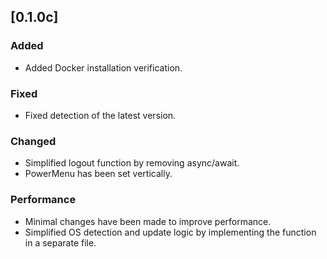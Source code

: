 ## [0.1.0c]

### Added
- Added Docker installation verification.

### Fixed
- Fixed detection of the latest version.

### Changed
- Simplified logout function by removing async/await.
- PowerMenu has been set vertically.

### Performance
- Minimal changes have been made to improve performance.
- Simplified OS detection and update logic by implementing the function in a separate file.